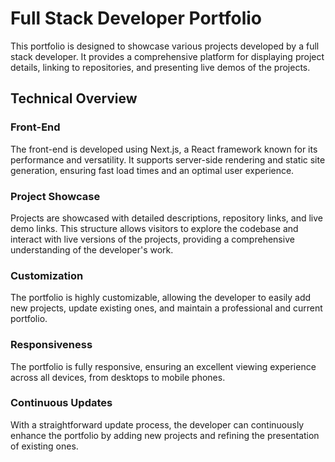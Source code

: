 # Full Stack Developer Portfolio

This portfolio is designed to showcase various projects developed by a full stack developer. It provides a comprehensive platform for displaying project details, linking to repositories, and presenting live demos of the projects.

## Technical Overview

### Front-End

The front-end is developed using Next.js, a React framework known for its performance and versatility. It supports server-side rendering and static site generation, ensuring fast load times and an optimal user experience.

### Project Showcase

Projects are showcased with detailed descriptions, repository links, and live demo links. This structure allows visitors to explore the codebase and interact with live versions of the projects, providing a comprehensive understanding of the developer's work.

### Customization

The portfolio is highly customizable, allowing the developer to easily add new projects, update existing ones, and maintain a professional and current portfolio.

### Responsiveness

The portfolio is fully responsive, ensuring an excellent viewing experience across all devices, from desktops to mobile phones.

### Continuous Updates

With a straightforward update process, the developer can continuously enhance the portfolio by adding new projects and refining the presentation of existing ones.

